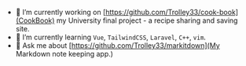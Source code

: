 - 🔭 I’m currently working on [https://github.com/Trolley33/cook-book](CookBook) my University final project - a recipe sharing and saving site.
- 🌱 I’m currently learning `Vue`, `TailwindCSS`, `Laravel`, `C++`, `vim`.
- 💬 Ask me about [https://github.com/Trolley33/markitdown](My Markdown note keeping app.)
